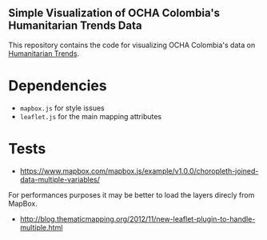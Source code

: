 ## Simple Visualization of OCHA Colombia's Humanitarian Trends Data

This repository contains the code for visualizing OCHA Colombia's data on [Humanitarian Trends](https://data.hdx.rwlabs.org/dataset/humanitarian-trends).

# Dependencies
- `mapbox.js` for style issues
- `leaflet.js` for the main mapping attributes

# Tests
- https://www.mapbox.com/mapbox.js/example/v1.0.0/choropleth-joined-data-multiple-variables/

For performances purposes it may be better to load the layers direcly from MapBox.
- http://blog.thematicmapping.org/2012/11/new-leaflet-plugin-to-handle-multiple.html